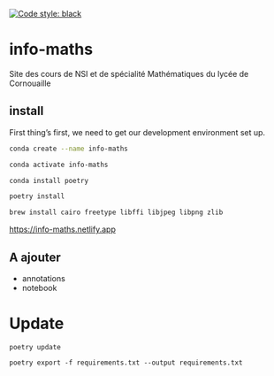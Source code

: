 [![Code style: black](https://img.shields.io/badge/code%20style-black-000000.svg)](https://github.com/psf/black)

# info-maths

Site des cours de NSI et de spécialité Mathématiques du lycée de Cornouaille

## install

First thing’s first, we need to get our development environment set up.

```bash
conda create --name info-maths
```

```bash
conda activate info-maths
```

```bash
conda install poetry
```

```bash
poetry install
```

```bash
brew install cairo freetype libffi libjpeg libpng zlib
```

https://info-maths.netlify.app

## A ajouter

- annotations
- notebook

# Update

```
poetry update
```

```
poetry export -f requirements.txt --output requirements.txt
```
